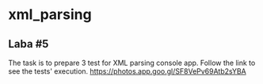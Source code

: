 # xml_parsing
## Laba #5

The task is to prepare 3 test for XML parsing console app. Follow the link to see the tests' execution.
https://photos.app.goo.gl/SF8VePv69Atb2sYBA
